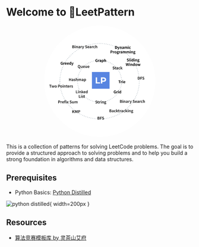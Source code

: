 # Welcome to 🚀LeetPattern

<p align="center">
  <img src="imgs/leetpattern.png" alt="LeetPattern" style="border-radius: 50%; width: 300px">
</p>

This is a collection of patterns for solving LeetCode problems. The goal is to provide a structured approach to solving problems and to help you build a strong foundation in algorithms and data structures.

## Prerequisites

-   Python Basics: [Python Distilled](https://www.dabeaz.com/python-distilled/)

![python distilled](https://www.dabeaz.com/python-distilled/cover.jpg){ width=200px }

## Resources

-   [算法竞赛模板库 by 灵茶山艾府](https://github.com/EndlessCheng/codeforces-go)
